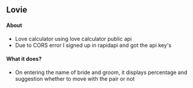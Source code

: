 ## Lovie

#### About

- Love calculator using love calculator public api
- Due to CORS error I signed up in rapidapi and got the api key's

#### What it does?

- On entering the name of bride and groom, it displays percentage and suggestion whether to move with the pair or not
